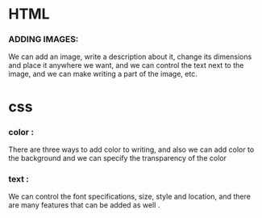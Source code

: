 # HTML 
### ADDING IMAGES:
We can add an image, write a description about it, change its dimensions and place it anywhere we want, and we can control the text next to the image, and we can make writing a part of the image, etc.
# css
### color : 
There are three ways to add color to writing, and also we can add color to the background and we can specify the transparency of the color
### text :
We can control the font specifications, size, style and location, and there are many features that can be added as well .
